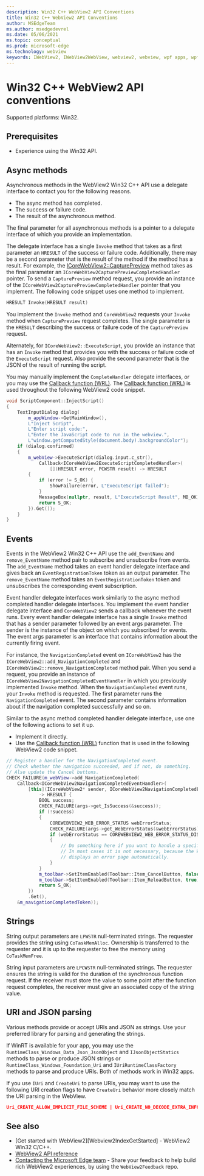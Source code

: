 ```yaml
---
description: Win32 C++ WebView2 API Conventions
title: Win32 C++ WebView2 API Conventions
author: MSEdgeTeam
ms.author: msedgedevrel
ms.date: 05/06/2021
ms.topic: conceptual
ms.prod: microsoft-edge
ms.technology: webview
keywords: IWebView2, IWebView2WebView, webview2, webview, wpf apps, wpf, edge, ICoreWebView2, ICoreWebView2Host, browser control, edge html
---
```

# Win32 C++ WebView2 API conventions

Supported platforms: Win32.


## Prerequisites

*   Experience using the Win32 API.

## Async methods

Asynchronous methods in the WebView2 Win32 C++ API use a delegate interface to contact you for the following reasons.

*   The async method has completed.
*   The success or failure code.
*   The result of the asynchronous method.

The final parameter for all asynchronous methods is a pointer to a delegate interface of which you provide an implementation.

The delegate interface has a single `Invoke` method that takes as a first parameter an `HRESULT` of the success or failure code.  Additionally, there may be a second parameter that is the result of the method if the method has a result.  For example, the [ICoreWebView2::CapturePreview][Webview2ReferenceWin32Icorewebview2CapturePreview] method takes as the final parameter an `ICoreWebView2CapturePreviewCompletedHandler` pointer.  To send a `CapturePreview` method request, you provide an instance of the `ICoreWebView2CapturePreviewCompletedHandler` pointer that you implement.  The following code snippet uses one method to implement.

```cpp
HRESULT Invoke(HRESULT result)
```

You implement the `Invoke` method and `CoreWebView2` requests your `Invoke` method when `CapturePreview` request completes.  The single parameter is the `HRESULT` describing the success or failure code of the `CapturePreview` request.

Alternately, for `ICoreWebView2::ExecuteScript`, you provide an instance that has an `Invoke` method that provides you with the success or failure code of the `ExecuteScript` request.  Also provide the second parameter that is the JSON of the result of running the script.

You may manually implement the `CompleteHandler` delegate interfaces, or you may use the [Callback function (WRL)][CppCxWrlCallbackFunction].  The [Callback function (WRL)][CppCxWrlCallbackFunction] is used throughout the following WebView2 code snippet.

```cpp
void ScriptComponent::InjectScript()
{
    TextInputDialog dialog(
        m_appWindow->GetMainWindow(),
        L"Inject Script",
        L"Enter script code:",
        L"Enter the JavaScript code to run in the webview.",
        L"window.getComputedStyle(document.body).backgroundColor");
    if (dialog.confirmed)
    {
        m_webView->ExecuteScript(dialog.input.c_str(),
            Callback<ICoreWebView2ExecuteScriptCompletedHandler>(
                [](HRESULT error, PCWSTR result) -> HRESULT
        {
            if (error != S_OK) {
                ShowFailure(error, L"ExecuteScript failed");
            }
            MessageBox(nullptr, result, L"ExecuteScript Result", MB_OK);
            return S_OK;
        }).Get());
    }
}
```

## Events

Events in the WebView2 Win32 C++ API use the `add_EventName` and `remove_EventName` method pair to subscribe and unsubscribe from events.  The `add_EventName` method takes an event handler delegate interface and gives back an `EventRegistrationToken` token as an output parameter.  The `remove_EventName` method takes an `EventRegistrationToken` token and unsubscribes the corresponding event subscription.

Event handler delegate interfaces work similarly to the async method completed handler delegate interfaces.  You implement the event handler delegate interface and `CoreWebView2` sends a callback whenever the event runs.  Every event handler delegate interface has a single `Invoke` method that has a sender parameter followed by an event args parameter.  The sender is the instance of the object on which you subscribed for events.  The event args parameter is an interface that contains information about the currently firing event.

For instance, the `NavigationCompleted` event on `ICoreWebView2` has the `ICoreWebView2::add_NavigationCompleted` and `ICoreWebView2::remove_NavigationCompleted` method pair.  When you send a request, you provide an instance of `ICoreWebView2NavigationCompletedEventHandler` in which you previously implemented `Invoke` method.  When the `NavigationCompleted` event runs, your `Invoke` method is requested.  The first parameter runs the `NavigationCompleted` event.  The second parameter contains information about if the navigation completed successfully and so on.

Similar to the async method completed handler delegate interface, use one of the following actions to set it up.

*   Implement it directly.
*   Use the [Callback function (WRL)][CppCxWrlCallbackFunction] function that is used in the following WebView2 code snippet.

<!-- todo:  what is async method completed handler delegate interface?  Is there a shorter name for it?  -->

```cpp
// Register a handler for the NavigationCompleted event.
// Check whether the navigation succeeded, and if not, do something.
// Also update the Cancel buttons.
CHECK_FAILURE(m_webView->add_NavigationCompleted(
    Callback<ICoreWebView2NavigationCompletedEventHandler>(
        [this](ICoreWebView2* sender, ICoreWebView2NavigationCompletedEventArgs* args)
            -> HRESULT {
            BOOL success;
            CHECK_FAILURE(args->get_IsSuccess(&success));
            if (!success)
            {
                COREWEBVIEW2_WEB_ERROR_STATUS webErrorStatus;
                CHECK_FAILURE(args->get_WebErrorStatus(&webErrorStatus));
                if (webErrorStatus == COREWEBVIEW2_WEB_ERROR_STATUS_DISCONNECTED)
                {
                    // Do something here if you want to handle a specific error case.
                    // In most cases it is not necessary, because the WebView
                    // displays an error page automatically.
                }
            }
            m_toolbar->SetItemEnabled(Toolbar::Item_CancelButton, false);
            m_toolbar->SetItemEnabled(Toolbar::Item_ReloadButton, true);
            return S_OK;
        })
        .Get(),
    &m_navigationCompletedToken));
```

## Strings

String output parameters are `LPWSTR` null-terminated strings.  The requester provides the string using `CoTaskMemAlloc`.  Ownership is transferred to the requester and it is up to the requester to free the memory using `CoTaskMemFree`.

String input parameters are `LPCWSTR` null-terminated strings.  The requester ensures the string is valid for the duration of the synchronous function request.  If the receiver must store the value to some point after the function request completes, the receiver must give an associated copy of the string value.

## URI and JSON parsing

Various methods provide or accept URIs and JSON as strings.  Use your preferred library for parsing and generating the strings.

If WinRT is available for your app, you may use the `RuntimeClass_Windows_Data_Json_JsonObject` and `IJsonObjectStatics` methods to parse or produce JSON strings or `RuntimeClass_Windows_Foundation_Uri` and `IUriRuntimeClassFactory` methods to parse and produce URIs.  Both of methods work in Win32 apps.

If you use `IUri` and `CreateUri` to parse URIs, you may want to use the following URI creation flags to have `CreateUri` behavior more closely match the URI parsing in the WebView.

```json
Uri_CREATE_ALLOW_IMPLICIT_FILE_SCHEME | Uri_CREATE_NO_DECODE_EXTRA_INFO
```


<!-- ====================================================================== -->
## See also

*  [Get started with WebView2][Webview2IndexGetStarted] - WebView2 Win32 C/C++.
*  [WebView2 API reference][DotnetApiMicrosoftWebWebview2WpfWebview2]
*  [Contacting the Microsoft Edge team][Contact] - Share your feedback to help build rich WebView2 experiences, by using the `WebView2Feedback` repo.


<!-- ====================================================================== -->
<!-- links -->
[Contact]: ../../contact.md "Contacting the Microsoft Edge team | Microsoft Edge Developer documentation"
[Webview2ReferenceWin32Icorewebview2CapturePreview]: /microsoft-edge/webview2/reference/win32/icorewebview2#capturepreview "CapturePreview - interface ICoreWebView2 | Microsoft Docs"  
[CppCxWrlCallbackFunction]: /cpp/cppcx/wrl/callback-function-wrl "Callback Function (WRL) | Microsoft Docs"  
[DotnetApiMicrosoftWebWebview2WpfWebview2]: /dotnet/api/microsoft.web.webview2.wpf.webview2 "WebView2 Class | Microsoft Docs"  
